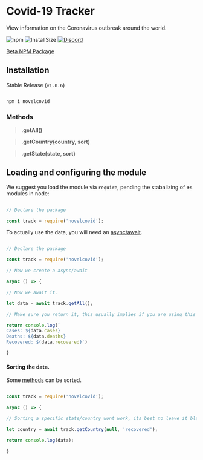 # Covid-19 Tracker

View information on the Coronavirus outbreak around the world.


![npm](https://flat.badgen.net/npm/v/novelcovid) ![InstallSize](https://badgen.net/packagephobia/install/novelcovid) [![Discord](https://img.shields.io/badge/Discord-600%20Online-7289da)](https://discord.gg/tTEBTxR)


[Beta NPM Package](https://www.npmjs.com/package/covidtracker)
  

## Installation

Stable Release (`v1.0.6`)

```js

npm i novelcovid

```

### Methods

>  **.getAll()**

>  **.getCountry(country, sort)**

>  **.getState(state, sort)**

  

## Loading and configuring the module

We suggest you load the module via `require`, pending the stabalizing of es modules in node:

```js

// Declare the package

const track = require('novelcovid');

```

To actually use the data, you will need an [async/await](https://javascript.info/async-await).

```js

// Declare the package

const track = require('novelcovid');

// Now we create a async/await

async () => {

// Now we await it.

let data = await track.getAll();

// Make sure you return it, this usually implies if you are using this inside a function.

return console.log(`
Cases: ${data.cases}
Deaths: ${data.deaths}
Recovered: ${data.recovered}`)

}

```

#### Sorting the data.

Some [methods](https://www.npmjs.com/package/covidtracker#methods) can be sorted.

```js

const track = require('novelcovid');

async () => {

// Sorting a specific state/country wont work, its best to leave it blank/null.

let country = await track.getCountry(null, 'recovered');

return console.log(data);

}

```
